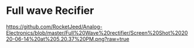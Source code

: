 # Full wave Recifier 

https://github.com/RocketJeed/Analog-Electronics/blob/master/Full%20Wave%20rectifier/Screen%20Shot%202020-06-14%20at%205.20.37%20PM.png?raw=true
